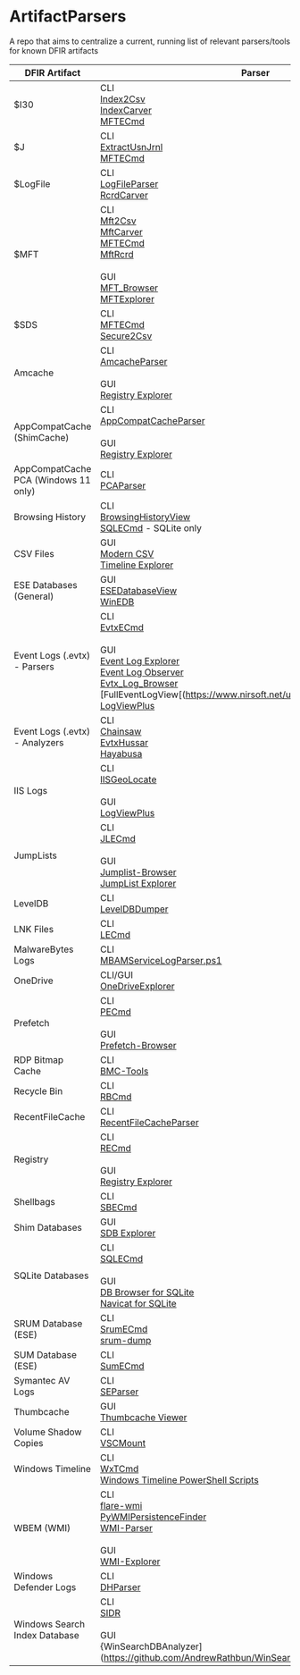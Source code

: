 # ArtifactParsers



A repo that aims to centralize a current, running list of relevant parsers/tools for known DFIR artifacts


| DFIR Artifact                        | Parser                                                                                                                                                                                                                                                                                                                                                                                                                  |
|--------------------------------------|-------------------------------------------------------------------------------------------------------------------------------------------------------------------------------------------------------------------------------------------------------------------------------------------------------------------------------------------------------------------------------------------------------------------------|
| $I30                                 | CLI<br>[Index2Csv](https://github.com/jschicht/Indx2Csv)<br>[IndexCarver](https://github.com/jschicht/IndxCarver)<br>[MFTECmd](https://ericzimmerman.github.io/#!index.md)                                                                                                                                                                                                                                              |
| $J                                   | CLI<br>[ExtractUsnJrnl](https://github.com/jschicht/ExtractUsnJrnl)<br>[MFTECmd](https://ericzimmerman.github.io/#!index.md)                                                                                                                                                                                                                                                                                            |
| $LogFile                             | CLI<br>[LogFileParser](https://github.com/jschicht/LogFileParser)<br>[RcrdCarver](https://github.com/jschicht/RcrdCarver)                                                                                                                                                                                                                                                                                               |
| $MFT                                 | CLI<br>[Mft2Csv](https://github.com/jschicht/Mft2Csv)<br>[MftCarver](https://github.com/jschicht/MftCarver)<br>[MFTECmd](https://ericzimmerman.github.io/#!index.md)<br>[MftRcrd](https://github.com/jschicht/MftRcrd)<br><br>GUI<br>[MFT_Browser](https://github.com/kacos2000/MFT_Browser)<br>[MFTExplorer](https://ericzimmerman.github.io/#!index.md)                                                               |
| $SDS                                 | CLI<br>[MFTECmd](https://ericzimmerman.github.io/#!index.md)<br>[Secure2Csv](https://github.com/jschicht/Secure2Csv)                                                                                                                                                                                                                                                                                                    |
| Amcache                              | CLI<br>[AmcacheParser](https://ericzimmerman.github.io/#!index.md)<br><br>GUI<br>[Registry Explorer](https://ericzimmerman.github.io/#!index.md)                                                                                                                                                                                                                                                                        |
| AppCompatCache (ShimCache)           | CLI<br>[AppCompatCacheParser](https://ericzimmerman.github.io/#!index.md)<br><br>GUI<br>[Registry Explorer](https://ericzimmerman.github.io/#!index.md)                                                                                                                                                                                                                                                                 |
| AppCompatCache PCA (Windows 11 only) | CLI<br>[PCAParser](https://github.com/AndrewRathbun/PCAParser)                                                                                                                                                                                                                                                                                                                                                          |
| Browsing History                     | CLI<br>[BrowsingHistoryView](https://www.nirsoft.net/utils/browsing_history_view.html)<br>[SQLECmd](https://ericzimmerman.github.io/#!index.md) - SQLite only                                                                                                                                                                                                                                                           |
| CSV Files                            | GUI<br>[Modern CSV](https://www.moderncsv.com/)<br>[Timeline Explorer](https://ericzimmerman.github.io/#!index.md)                                                                                                                                                                                                                                                                                                      |
| ESE Databases (General)              | GUI<br>[ESEDatabaseView](https://www.nirsoft.net/utils/ese_database_view.html)<br>[WinEDB](https://github.com/kacos2000/WinEDB)                                                                                                                                                                                                                                                                                         |
| Event Logs (.evtx) - Parsers         | CLI<br>[EvtxECmd](https://ericzimmerman.github.io/#!index.md)<br><br>GUI<br>[Event Log Explorer](https://www.eventlogxp.com/)<br>[Event Log Observer](https://lizard-labs.com/event_log_observer.aspx)<br>[Evtx_Log_Browser](https://github.com/kacos2000/Evtx_Log_Browser)<br>[FullEventLogView[(https://www.nirsoft.net/utils/full_event_log_view.html)<br>[LogViewPlus](https://www.logviewplus.com/log-viewer.html) |
| Event Logs (.evtx) - Analyzers       | CLI<br>[Chainsaw](https://github.com/WithSecureLabs/chainsaw)<br>[EvtxHussar](https://github.com/yarox24/EvtxHussar)<br>[Hayabusa](https://github.com/Yamato-Security/hayabusa)                                                                                                                                                                                                                                         |
| IIS Logs                             | CLI<br>[IISGeoLocate](https://ericzimmerman.github.io/#!index.md)<br><br>GUI<br>[LogViewPlus](https://www.logviewplus.com/log-viewer.html)                                                                                                                                                                                                                                                                              |
| JumpLists                            | CLI<br>[JLECmd](https://ericzimmerman.github.io/#!index.md)<br><br>GUI<br>[Jumplist-Browser](https://github.com/kacos2000/Jumplist-Browser)<br>[JumpList Explorer](https://ericzimmerman.github.io/#!index.md)                                                                                                                                                                                                          |
| LevelDB                              | CLI<br>[LevelDBDumper](https://github.com/mdawsonuk/LevelDBDumper)                                                                                                                                                                                                                                                                                                                                                      |
| LNK Files                            | CLI<br>[LECmd](https://ericzimmerman.github.io/#!index.md)                                                                                                                                                                                                                                                                                                                                                              |
| MalwareBytes Logs                    | CLI<br>[MBAMServiceLogParser.ps1](https://github.com/AndrewRathbun/DFIRPowerShellScripts/blob/main/MBAMServiceLogParser.ps1)                                                                                                                                                                                                                                                                                            |
| OneDrive                             | CLI/GUI<br>[OneDriveExplorer](https://github.com/Beercow/OneDriveExplorer)                                                                                                                                                                                                                                                                                                                                              |
| Prefetch                             | CLI<br>[PECmd](https://ericzimmerman.github.io/#!index.md)<br><br>GUI<br>[Prefetch-Browser](https://github.com/kacos2000/Prefetch-Browser)                                                                                                                                                                                                                                                                              |
| RDP Bitmap Cache                     | CLI<br>[BMC-Tools](https://github.com/dingtoffee/bmc-tools)                                                                                                                                                                                                                                                                                                                                                             |
| Recycle Bin                          | CLI<br>[RBCmd](https://ericzimmerman.github.io/#!index.md)                                                                                                                                                                                                                                                                                                                                                              |
| RecentFileCache                      | CLI<br>[RecentFileCacheParser](https://ericzimmerman.github.io/#!index.md)                                                                                                                                                                                                                                                                                                                                              |
| Registry                             | CLI<br>[RECmd](https://ericzimmerman.github.io/#!index.md)<br><br>GUI<br>[Registry Explorer](https://ericzimmerman.github.io/#!index.md)                                                                                                                                                                                                                                                                                |
| Shellbags                            | CLI<br>[SBECmd](https://ericzimmerman.github.io/#!index.md)                                                                                                                                                                                                                                                                                                                                                             |
| Shim Databases                       | GUI<br>[SDB Explorer](https://ericzimmerman.github.io/#!index.md)                                                                                                                                                                                                                                                                                                                                                       |
| SQLite Databases                     | CLI<br>[SQLECmd](https://ericzimmerman.github.io/#!index.md)<br><br>GUI<br>[DB Browser for SQLite](https://sqlitebrowser.org/)<br>[Navicat for SQLite](https://navicat.com/en/products/navicat-for-sqlite)                                                                                                                                                                                                              |
| SRUM Database (ESE)                  | CLI<br>[SrumECmd](https://ericzimmerman.github.io/#!index.md)<br>[srum-dump](https://github.com/MarkBaggett/srum-dump)                                                                                                                                                                                                                                                                                                  |
| SUM Database (ESE)                   | CLI<br>[SumECmd](https://ericzimmerman.github.io/#!index.md)                                                                                                                                                                                                                                                                                                                                                            |
| Symantec AV Logs                     | CLI<br>[SEParser](https://github.com/Beercow/SEPparser)                                                                                                                                                                                                                                                                                                                                                                 |
| Thumbcache                           | GUI<br>[Thumbcache Viewer](https://github.com/thumbcacheviewer/thumbcacheviewer)                                                                                                                                                                                                                                                                                                                                        |
| Volume Shadow Copies                 | CLI<br>[VSCMount](https://ericzimmerman.github.io/#!index.md)                                                                                                                                                                                                                                                                                                                                                           |
| Windows Timeline                     | CLI<br>[WxTCmd](https://ericzimmerman.github.io/#!index.md)<br>[Windows Timeline PowerShell Scripts](https://github.com/kacos2000/WindowsTimeline)                                                                                                                                                                                                                                                                      |
| WBEM (WMI)                           | CLI<br>[flare-wmi](https://github.com/mandiant/flare-wmi)<br>[PyWMIPersistenceFinder](https://github.com/davidpany/WMI_Forensics)<br>[WMI-Parser](https://github.com/AndrewRathbun/WMI-Parser)<br><br>GUI<br>[WMI-Explorer](https://github.com/AndrewRathbun/WMI-Explorer)                                                                                                                                              |
| Windows Defender Logs                | CLI<br>[DHParser](https://github.com/jklepsercyber/defender-detectionhistory-parser)                                                                                                                                                                                                                                                                                                                                    |
| Windows Search Index Database        | CLI<br>[SIDR](https://github.com/strozfriedberg/sidr)<br><br>GUI<br>{WinSearchDBAnalyzer](https://github.com/AndrewRathbun/WinSearchDBAnalyzer)                                                                                                                                                                                                                                                                         |
